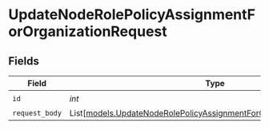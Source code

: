 # UpdateNodeRolePolicyAssignmentForOrganizationRequest


## Fields

| Field                                                                                                                                          | Type                                                                                                                                           | Required                                                                                                                                       | Description                                                                                                                                    |
| ---------------------------------------------------------------------------------------------------------------------------------------------- | ---------------------------------------------------------------------------------------------------------------------------------------------- | ---------------------------------------------------------------------------------------------------------------------------------------------- | ---------------------------------------------------------------------------------------------------------------------------------------------- |
| `id`                                                                                                                                           | *int*                                                                                                                                          | :heavy_check_mark:                                                                                                                             | N/A                                                                                                                                            |
| `request_body`                                                                                                                                 | List[[models.UpdateNodeRolePolicyAssignmentForOrganizationRequestBody](../models/updatenoderolepolicyassignmentfororganizationrequestbody.md)] | :heavy_minus_sign:                                                                                                                             | N/A                                                                                                                                            |